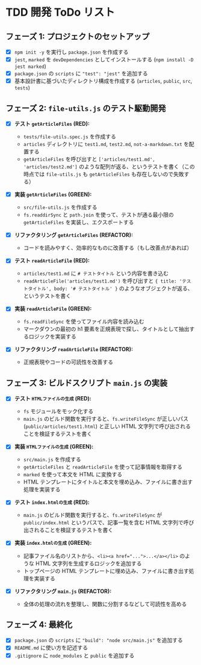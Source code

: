 # TDD 開発 ToDo リスト

## フェーズ 1: プロジェクトのセットアップ

- [x] `npm init -y` を実行し `package.json` を作成する
- [x] `jest`, `marked` を `devDependencies` としてインストールする (`npm install -D jest marked`)
- [x] `package.json` の `scripts` に `"test": "jest"` を追加する
- [x] 基本設計書に基づいたディレクトリ構成を作成する (`articles`, `public`, `src`, `tests`)

## フェーズ 2: `file-utils.js` のテスト駆動開発

- [x] **テスト `getArticleFiles` (RED):**
  - `tests/file-utils.spec.js` を作成する
  - `articles` ディレクトリに `test1.md`, `test2.md`, `not-a-markdown.txt` を配置する
  - `getArticleFiles` を呼び出すと `['articles/test1.md', 'articles/test2.md']` のような配列が返る、というテストを書く（この時点では `file-utils.js` も `getArticleFiles` も存在しないので失敗する）
- [x] **実装 `getArticleFiles` (GREEN):**
  - `src/file-utils.js` を作成する
  - `fs.readdirSync` と `path.join` を使って、テストが通る最小限の `getArticleFiles` を実装し、エクスポートする
- [x] **リファクタリング `getArticleFiles` (REFACTOR):**

  - コードを読みやすく、効率的なものに改善する（もし改善点があれば）

- [x] **テスト `readArticleFile` (RED):**
  - `articles/test1.md` に `# テストタイトル` という内容を書き込む
  - `readArticleFile('articles/test1.md')` を呼び出すと `{ title: 'テストタイトル', body: '# テストタイトル' }` のようなオブジェクトが返る、というテストを書く
- [x] **実装 `readArticleFile` (GREEN):**
  - `fs.readFileSync` を使ってファイル内容を読み込む
  - マークダウンの最初の h1 要素を正規表現で探し、タイトルとして抽出するロジックを実装する
- [x] **リファクタリング `readArticleFile` (REFACTOR):**
  - 正規表現やコードの可読性を改善する

## フェーズ 3: ビルドスクリプト `main.js` の実装

- [x] **テスト `HTMLファイルの生成` (RED):**
  - `fs` モジュールをモック化する
  - `main.js` のビルド関数を実行すると、`fs.writeFileSync` が正しいパス (`public/articles/test1.html`) と正しい HTML 文字列で呼び出されることを検証するテストを書く
- [x] **実装 `HTMLファイルの生成` (GREEN):**

  - `src/main.js` を作成する
  - `getArticleFiles` と `readArticleFile` を使って記事情報を取得する
  - `marked` を使って本文を HTML に変換する
  - HTML テンプレートにタイトルと本文を埋め込み、ファイルに書き出す処理を実装する

- [x] **テスト `index.htmlの生成` (RED):**
  - `main.js` のビルド関数を実行すると、`fs.writeFileSync` が `public/index.html` というパスで、記事一覧を含む HTML 文字列で呼び出されることを検証するテストを書く
- [x] **実装 `index.htmlの生成` (GREEN):**
  - 記事ファイル名のリストから、`<li><a href="...">...</a></li>` のような HTML 文字列を生成するロジックを追加する
  - トップページの HTML テンプレートに埋め込み、ファイルに書き出す処理を実装する
- [x] **リファクタリング `main.js` (REFACTOR):**
  - 全体の処理の流れを整理し、関数に分割するなどして可読性を高める

## フェーズ 4: 最終化

- [x] `package.json` の `scripts` に `"build": "node src/main.js"` を追加する
- [x] `README.md` に使い方を記述する
- [x] `.gitignore` に `node_modules` と `public` を追加する

